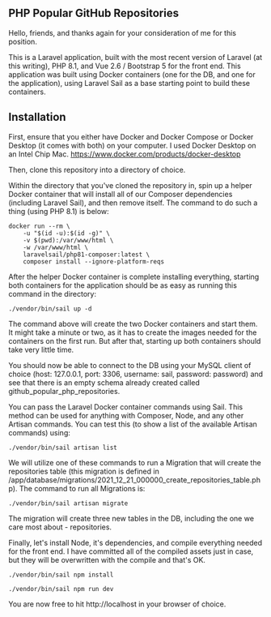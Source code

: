 ## PHP Popular GitHub Repositories

Hello, friends, and thanks again for your consideration of me for this position.

This is a Laravel application, built with the most recent version of Laravel (at this writing), PHP 8.1, and Vue 2.6 / Bootstrap 5 for the front end. This application was built using Docker containers (one for the DB, and one for the application), using Laravel Sail as a base starting point to build these containers.

## Installation

First, ensure that you either have Docker and Docker Compose or Docker Desktop (it comes with both) on your computer. I used Docker Desktop on an Intel Chip Mac. https://www.docker.com/products/docker-desktop

Then, clone this repository into a directory of choice.

Within the directory that you've cloned the repository in, spin up a helper Docker container that will install all of our Composer dependencies (including Laravel Sail), and then remove itself. The command to do such a thing (using PHP 8.1) is below:

```
docker run --rm \
    -u "$(id -u):$(id -g)" \
    -v $(pwd):/var/www/html \
    -w /var/www/html \
    laravelsail/php81-composer:latest \
    composer install --ignore-platform-reqs
```

After the helper Docker container is complete installing everything, starting both containers for the application should be as easy as running this command in the directory:

```
./vendor/bin/sail up -d
```

The command above will create the two Docker containers and start them. It might take a minute or two, as it has to create the images needed for the containers on the first run. But after that, starting up both containers should take very little time.

You should now be able to connect to the DB using your MySQL client of choice (host: 127.0.0.1, port: 3306, username: sail, password: password) and see that there is an empty schema already created called github_popular_php_repositories.

You can pass the Laravel Docker container commands using Sail. This method can be used for anything with Composer, Node, and any other Artisan commands. You can test this (to show a list of the available Artisan commands) using:

```
./vendor/bin/sail artisan list
```

We will utilize one of these commands to run a Migration that will create the repositories table (this migration is defined in /app/database/migrations/2021_12_21_000000_create_repositories_table.php). The command to run all Migrations is:

```
./vendor/bin/sail artisan migrate
```

The migration will create three new tables in the DB, including the one we care most about - repositories.

Finally, let's install Node, it's dependencies, and compile everything needed for the front end. I have committed all of the compiled assets just in case, but they will be overwritten with the compile and that's OK.

```
./vendor/bin/sail npm install
```

```
./vendor/bin/sail npm run dev
```

You are now free to hit http://localhost in your browser of choice.
